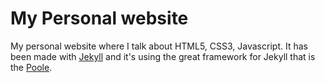 # My Personal website

My personal website where I talk about HTML5, CSS3, Javascript. It has been made with
[Jekyll](http://jekyllrb.com/) and it's using the great framework for Jekyll that is the
[Poole](https://github.com/poole/poole).

